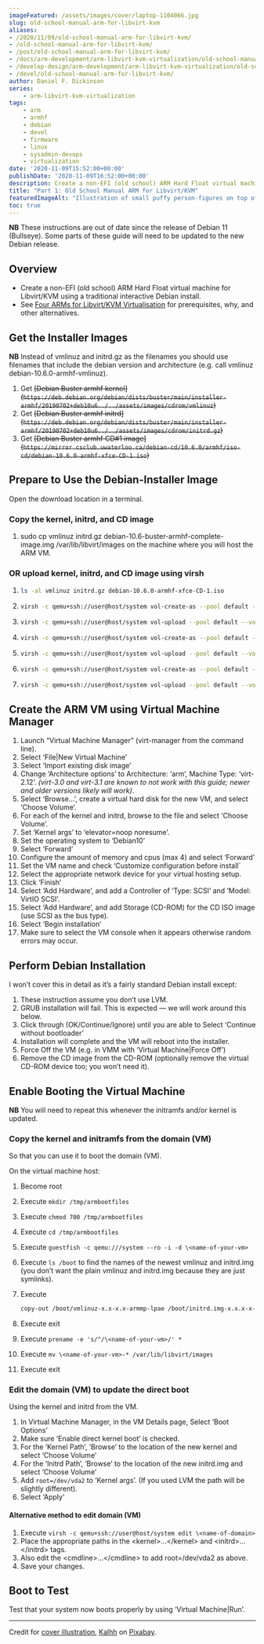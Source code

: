 ```yaml
---
imageFeatured: /assets/images/cover/laptop-1104066.jpg
slug: old-school-manual-arm-for-libvirt-kvm
aliases:
- /2020/11/09/old-school-manual-arm-for-libvirt-kvm/
- /old-school-manual-arm-for-libvirt-kvm/
- /post/old-school-manual-arm-for-libvirt-kvm/
- /docs/arm-development/arm-libvirt-kvm-virtualization/old-school-manual-arm-for-libvirt-kvm/
- /develop-design/arm-development/arm-libvirt-kvm-virtualization/old-school-manual-arm-for-libvirt-kvm/
- /devel/old-school-manual-arm-for-libvirt-kvm/
author: Daniel F. Dickinson
series:
    - arm-libvirt-kvm-virtualization
tags:
    - arm
    - armhf
    - debian
    - devel
    - firmware
    - linux
    - sysadmin-devops
    - virtualization
date: '2020-11-09T15:52:00+00:00'
publishDate: '2020-11-09T16:52:00+00:00'
description: Create a non-EFI (old school) ARM Hard Float virtual machine for Libvirt/KVM using a traditional interactive Debian install.
title: "Part 1: Old School Manual ARM for Libvirt/KVM"
featuredImageAlt: "Illustration of small puffy person-figures on top of a laptop doing 'tug-of-war' with similar figures inside the laptop with binary digits on the laptop screen"
toc: true
---
```


**NB** These instructions are out of date since the release of Debian 11 (Bullseye). Some parts of these guide will need to be updated to the new Debian release.

## Overview

* Create a non-EFI (old school) ARM Hard Float virtual machine for Libvirt/KVM using a traditional interactive Debian install.
* See [Four ARMs for Libvirt/KVM Virtualisation](_index.md) for prerequisites, why, and other alternatives.

## Get the Installer Images

**NB** Instead of vmlinuz and initrd.gz as the filenames you should use filenames that include the debian version and architecture (e.g. call vmlinuz debian-10.6.0-armhf-vmlinuz).

1. Get ~~[Debian Buster armhf kernel]\(``https://deb.debian.org/debian/dists/buster/main/installer-armhf/20190702+deb10u6../../assets/images/cdrom/vmlinuz``)~~
2. Get ~~[Debian Buster armhf initrd]\(``https://deb.debian.org/debian/dists/buster/main/installer-armhf/20190702+deb10u6../../assets/images/cdrom/initrd.gz``)~~
3. Get ~~[Debian Buster armhf CD#1 image]\(``https://mirror.csclub.uwaterloo.ca/debian-cd/10.6.0/armhf/iso-cd/debian-10.6.0-armhf-xfce-CD-1.iso``)~~

## Prepare to Use the Debian-Installer Image

Open the download location in a terminal.

### Copy the kernel, initrd, and CD image

1. sudo cp vmlinuz initrd.gz debian-10.6-buster-armhf-complete-image.img /var/lib/libvirt/images on the machine where you will host the ARM VM.

### OR upload kernel, initrd, and CD image using virsh

1. ```bash
   ls -al vmlinuz initrd.gz debian-10.6.0-armhf-xfce-CD-1.iso
   ```

2. ```bash
   virsh -c qemu+ssh://user@host/system vol-create-as --pool default --name vmlinuz --format raw --allocation \<size-from-ls> --capacity \<size-from-ls>
   ```

3. ```bash
   virsh -c qemu+ssh://user@host/system vol-upload --pool default --vol vmlinuz --file vmlinuz
   ```

4. ```bash
   virsh -c qemu+ssh://user@host/system vol-create-as --pool default --name initrd.gz --format raw --allocation \<size-from-ls> --capacity \<size-from-ls>
   ```

5. ```bash
   virsh -c qemu+ssh://user@host/system vol-upload --pool default --vol initrd.gz --file initrd.gz
   ```

6. ```bash
   virsh -c qemu+ssh://user@host/system vol-create-as --pool default --name debian-10.6.0-armhf-xfce-CD-1.iso --format raw --allocation \<size-from-ls> --capacity \<size-from-ls>
   ```

7. ```bash
   virsh -c qemu+ssh://user@host/system vol-upload --pool default --vol debian-10.6.0-armhf-xfce-CD-1.iso --file debian-10.6.0-armhf-xfce-CD-1.iso
   ```

## Create the ARM VM using Virtual Machine Manager

1. Launch “Virtual Machine Manager” (virt-manager from the command line).
2. Select ‘File|New Virtual Machine’
3. Select ‘Import existing disk image’
4. Change ‘Architecture options’ to Architecture: ‘arm’, Machine Type: ‘virt-2.12’. *(virt-3.0 and
virt-3.1 are known to not work with this guide; newer and older versions likely will work)*.
5. Select ‘Browse…’, create a virtual hard disk for the new VM, and select ‘Choose Volume’.
6. For each of the kernel and initrd, browse to the file and select ‘Choose Volume’.
7. Set ‘Kernel args’ to ‘elevator=noop noresume’.
8. Set the operating system to ‘Debian10’
9. Select ‘Forward’
10. Configure the amount of memory and cpus (max 4) and select ‘Forward’
11. Set the VM name and check ‘Customize configuration before install`
12. Select the appropriate network device for your virtual hosting setup.
13. Click ‘Finish’
14. Select ‘Add Hardware’, and add a Controller of ‘Type: SCSI’ and ‘Model: VirtIO SCSI’.
15. Select ‘Add Hardware’, and add Storage (CD-ROM) for the CD ISO image (use SCSI as the bus type).
16. Select ‘Begin installation’
17. Make sure to select the VM console when it appears otherwise random errors may occur.

## Perform Debian Installation

I won’t cover this in detail as it’s a fairly standard Debian install except:

1. These instruction assume you don’t use LVM.
2. GRUB installation will fail. This is expected — we will work around this below.
3. Click through (OK/Continue/Ignore) until you are able to Select ‘Continue without bootloader’
4. Installation will complete and the VM will reboot into the installer.
5. Force Off the VM (e.g. in VMM with ‘Virtual Machine|Force Off’)
6. Remove the CD image from the CD-ROM (optionally remove the virtual CD-ROM device too; you won’t need it).

## Enable Booting the Virtual Machine

**NB** You will need to repeat this whenever the initramfs and/or kernel is updated.

### Copy the kernel and initramfs from the domain (VM)

So that you can use it to boot the domain (VM).

On the virtual machine host:

1. Become root
2. Execute ``mkdir /tmp/armbootfiles``
3. Execute ``chmod 700 /tmp/armbootfiles``
4. Execute ``cd /tmp/armbootfiles``
5. Execute ``guestfish -c qemu:///system --ro -i -d \<name-of-your-vm>``
6. Execute ``ls /boot`` to find the names of the newest vmlinuz and initrd.img (you don’t want the plain vmlinuz and initrd.img because they are just symlinks).
7. Execute

   ```bash
   copy-out /boot/vmlinuz-x.x-x.x-armmp-lpae /boot/initrd.img-x.x.x-x-armmp-lpae ./
   ```

8. Execute exit
9. Execute ``prename -e 's/^/\<name-of-your-vm>/' *``
10. Execute ``mv \<name-of-your-vm>-* /var/lib/libvirt/images``
11. Execute exit

### Edit the domain (VM) to update the direct boot

Using the kernel and initrd from the VM.

1. In Virtual Machine Manager, in the VM Details page, Select ‘Boot Options’
2. Make sure ‘Enable direct kernel boot’ is checked.
3. For the ‘Kernel Path’, ‘Browse’ to the location of the new kernel and select ‘Choose Volume’
4. For the ‘Initrd Path’, ‘Browse’ to the location of the new initrd.img and select ‘Choose Volume’
5. Add ``root=/dev/vda2`` to ‘Kernel args’. (If you used LVM the path will be slightly different).
6. Select ‘Apply’

#### Alternative method to edit domain (VM)

1. Execute ``virsh -c qemu+ssh://user@host/system edit \<name-of-domain>``
2. Place the appropriate paths in the \<kernel>…\</kernel> and \<initrd>…\</initrd> tags.
3. Also edit the \<cmdline>…\</cmdline> to add root=/dev/vda2 as above.
4. Save your changes.

## Boot to Test

Test that your system now boots properly by using ‘Virtual Machine|Run’.

----

Credit for [cover illustration](https://pixabay.com/images/id-1104066/), [Kalhh](https://pixabay.com/users/kalhh-86169/) on [Pixabay](https://pixabay.com).
